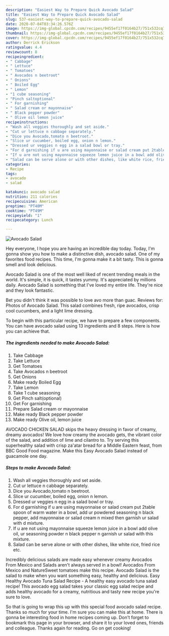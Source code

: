```yaml
---
description: "Easiest Way to Prepare Quick Avocado Salad"
title: "Easiest Way to Prepare Quick Avocado Salad"
slug: 537-easiest-way-to-prepare-quick-avocado-salad
date: 2020-07-04T03:34:26.576Z
image: https://img-global.cpcdn.com/recipes/9455ef17f0164b27/751x532cq70/avocado-salad-recipe-main-photo.jpg
thumbnail: https://img-global.cpcdn.com/recipes/9455ef17f0164b27/751x532cq70/avocado-salad-recipe-main-photo.jpg
cover: https://img-global.cpcdn.com/recipes/9455ef17f0164b27/751x532cq70/avocado-salad-recipe-main-photo.jpg
author: Derrick Erickson
ratingvalue: 4.4
reviewcount: 8
recipeingredient:
- " Cabbage"
- " Lettuce"
- " Tomatoes"
- " Avocados n beetroot"
- " Onions"
- " Boiled Egg"
- " Lemon"
- "1 cube seasoning"
- "Pinch saltoptional"
- " For garnishing"
- " Salad cream or mayonnaise"
- " Black pepper powder"
- " Olive oil lemon juice"
recipeinstructions:
- "Wash all veggies thoroughly and set aside."
- "Cut ur lettuce n cabbage separately."
- "Dice you Avocado,tomato n beetroot."
- "Slice ur cucumber, boiled egg, onion n lemon."
- "Dressed ur veggies n egg in a salad bowl or tray."
- "For d garnishing if u are using mayonnaise or salad cream put 2table spoon of warm water in a bowl, add ur powdered seasoning n black pepper, add mayonnaise or salad cream n mixed then garnish ur salad with d mixture."
- "If u are not using mayonnaise squeeze lemon juice in a bowl add olive oil, ur seasoning powder n black pepper n garnish ur salad with this mixture."
- "Salad can be serve alone or with other dishes, like white rice, fried rice etc."
categories:
- Recipe
tags:
- avocado
- salad

katakunci: avocado salad 
nutrition: 211 calories
recipecuisine: American
preptime: "PT40M"
cooktime: "PT49M"
recipeyield: "1"
recipecategory: Lunch

---
```



![Avocado Salad](https://img-global.cpcdn.com/recipes/9455ef17f0164b27/751x532cq70/avocado-salad-recipe-main-photo.jpg)

Hey everyone, I hope you are having an incredible day today. Today, I'm gonna show you how to make a distinctive dish, avocado salad. One of my favorites food recipes. This time, I'm gonna make it a bit tasty. This is gonna smell and look delicious.

Avocado Salad is one of the most well liked of recent trending meals in the world. It's simple, it is quick, it tastes yummy. It's appreciated by millions daily. Avocado Salad is something that I've loved my entire life. They're nice and they look fantastic.

Bet you didn&#39;t think it was possible to love avo more than guac. Reviews for: Photos of Avocado Salad. This salad combines fresh, ripe avocados, crisp cool cucumbers, and a light lime dressing.


To begin with this particular recipe, we have to prepare a few components. You can have avocado salad using 13 ingredients and 8 steps. Here is how you can achieve that.

<!--inarticleads1-->

##### The ingredients needed to make Avocado Salad:

1. Take  Cabbage
1. Take  Lettuce
1. Get  Tomatoes
1. Take  Avocados n beetroot
1. Get  Onions
1. Make ready  Boiled Egg
1. Take  Lemon
1. Take 1 cube seasoning
1. Get Pinch salt(optional)
1. Get  For garnishing
1. Prepare  Salad cream or mayonnaise
1. Make ready  Black pepper powder
1. Make ready  Olive oil, lemon juice


AVOCADO CHICKEN SALAD skips the heavy dressing in favor of creamy, dreamy avocados! We love how creamy the avocado gets, the vibrant color of the salad, and addition of lime and cilantro to. Try serving this superhealthy salad with crisp za&#39;atar bread for a Middle Eastern feast, from BBC Good Food magazine. Make this Easy Avocado Salad instead of guacamole one day. 

<!--inarticleads2-->

##### Steps to make Avocado Salad:

1. Wash all veggies thoroughly and set aside.
1. Cut ur lettuce n cabbage separately.
1. Dice you Avocado,tomato n beetroot.
1. Slice ur cucumber, boiled egg, onion n lemon.
1. Dressed ur veggies n egg in a salad bowl or tray.
1. For d garnishing if u are using mayonnaise or salad cream put 2table spoon of warm water in a bowl, add ur powdered seasoning n black pepper, add mayonnaise or salad cream n mixed then garnish ur salad with d mixture.
1. If u are not using mayonnaise squeeze lemon juice in a bowl add olive oil, ur seasoning powder n black pepper n garnish ur salad with this mixture.
1. Salad can be serve alone or with other dishes, like white rice, fried rice etc.


Incredibly delicious salads are made easy whenever creamy Avocados From Mexico and Salads aren&#39;t always served in a bowl! Avocados From Mexico and NatureSweet tomatoes make this recipe. Avocado Salad is the salad to make when you want something easy, healthy and delicious. Easy Healthy Avocado Tuna Salad Recipe - A healthy easy avocado tuna salad recipe! This avocado egg salad takes your classic egg salad recipe and adds healthy avocado for a creamy, nutritious and tasty new recipe you&#39;re sure to love. 

So that is going to wrap this up with this special food avocado salad recipe. Thanks so much for your time. I'm sure you can make this at home. There is gonna be interesting food in home recipes coming up. Don't forget to bookmark this page in your browser, and share it to your loved ones, friends and colleague. Thanks again for reading. Go on get cooking!
